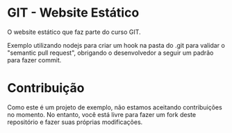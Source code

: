 # GIT - Website Estático
O website estático que faz parte do curso GIT.

Exemplo utilizando nodejs para criar um hook na pasta do .git para validar o "semantic pull request", obrigando o desenvolvedor a seguir um padrão para fazer commit.

# Contribuição
Como este é um projeto de exemplo, não estamos aceitando contribuições no momento. No entanto, você está livre para fazer um fork deste repositório e fazer suas próprias modificações.

